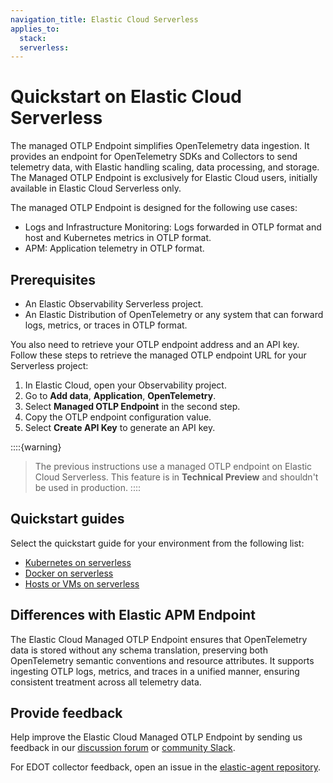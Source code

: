 ```yaml
---
navigation_title: Elastic Cloud Serverless
applies_to:
  stack:
  serverless:
---
```


# Quickstart on Elastic Cloud Serverless

The managed OTLP Endpoint simplifies OpenTelemetry data ingestion. It provides an endpoint for OpenTelemetry SDKs and Collectors to send telemetry data, with Elastic handling scaling, data processing, and storage. The Managed OTLP Endpoint is exclusively for Elastic Cloud users, initially available in Elastic Cloud Serverless only.

The managed OTLP Endpoint is designed for the following use cases:

* Logs and Infrastructure Monitoring: Logs forwarded in OTLP format and host and Kubernetes metrics in OTLP format.
* APM: Application telemetry in OTLP format.

## Prerequisites

* An Elastic Observability Serverless project.
* An Elastic Distribution of OpenTelemetry or any system that can forward logs, metrics, or traces in OTLP format.

You also need to retrieve your OTLP endpoint address and an API key. Follow these steps to retrieve the managed OTLP endpoint URL for your Serverless project:

   1. In Elastic Cloud, open your Observability project.
   2. Go to **Add data**, **Application**, **OpenTelemetry**.
   3. Select **Managed OTLP Endpoint** in the second step.
   4. Copy the OTLP endpoint configuration value.
   5. Select **Create API Key** to generate an API key.

::::{warning}
> The previous instructions use a managed OTLP endpoint on Elastic Cloud Serverless. This feature is in **Technical Preview** and shouldn't be used in production.
::::

## Quickstart guides

Select the quickstart guide for your environment from the following list:

- [Kubernetes on serverless](k8s.md)
- [Docker on serverless](docker.md)
- [Hosts or VMs on serverless](hosts_vms.md)

## Differences with Elastic APM Endpoint

The Elastic Cloud Managed OTLP Endpoint ensures that OpenTelemetry data is stored without any schema translation, preserving both OpenTelemetry semantic conventions and resource attributes. It supports ingesting OTLP logs, metrics, and traces in a unified manner, ensuring consistent treatment across all telemetry data.

## Provide feedback

Help improve the Elastic Cloud Managed OTLP Endpoint by sending us feedback in our [discussion forum](https://discuss.elastic.co/c/apm) or [community Slack](https://elasticstack.slack.com/signup).

For EDOT collector feedback, open an issue in the [elastic-agent repository](https://github.com/elastic/elastic-agent/issues).
